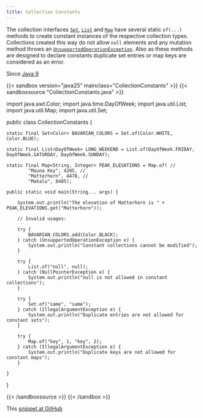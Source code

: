 ```yaml
---
title: Collection Constants
---
```


The collection interfaces [`Set`](https://docs.oracle.com/en/java/javase/25/docs/api/java.base/java/util/Set.html), [`List`](https://docs.oracle.com/en/java/javase/25/docs/api/java.base/java/util/List.html) and [`Map`](https://docs.oracle.com/en/java/javase/25/docs/api/java.base/java/util/Map.html) have several static `of(...)`
methods to create constant instances of the respective collection types.
Collections created this way do not allow `null` elements and any
mutation method throws an [`UnsupportedOperationException`](https://docs.oracle.com/en/java/javase/25/docs/api/java.base/java/lang/UnsupportedOperationException.html).
Also as these methods are designed to declare constants duplicate set entries
or map keys are considered as an error.

Since [Java 9](/jdk/9/)

{{< sandbox version="java25" mainclass="CollectionConstants" >}}
{{< sandboxsource "CollectionConstants.java" >}}

import java.awt.Color;
import java.time.DayOfWeek;
import java.util.List;
import java.util.Map;
import java.util.Set;

public class CollectionConstants {

	static final Set<Color> BAVARIAN_COLORS = Set.of(Color.WHITE, Color.BLUE);

	static final List<DayOfWeek> LONG_WEEKEND = List.of(DayOfWeek.FRIDAY, DayOfWeek.SATURDAY, DayOfWeek.SUNDAY);

	static final Map<String, Integer> PEAK_ELEVATIONS = Map.of( //
			"Mauna Key", 4205, //
			"Matterhorn", 4478, //
			"Makalu", 8485);

	public static void main(String... args) {

		System.out.println("The elevation of Matterhorn is " + PEAK_ELEVATIONS.get("Matterhorn"));

		// Invalid usages:

		try {
			BAVARIAN_COLORS.add(Color.BLACK);
		} catch (UnsupportedOperationException e) {
			System.out.println("Constant collections cannot be modified");
		}

		try {
			List.of("null", null);
		} catch (NullPointerException e) {
			System.out.println("null is not allowed in constant collections");
		}

		try {
			Set.of("same", "same");
		} catch (IllegalArgumentException e) {
			System.out.println("Duplicate entries are not allowed for constant sets");
		}

		try {
			Map.of("key", 1, "key", 2);
		} catch (IllegalArgumentException e) {
			System.out.println("Duplicate keys are not allowed for constant maps");
		}

	}

}

{{< /sandboxsource >}}
{{< /sandbox >}}

This [snippet at GitHub](https://github.com/marchof/io.javaalmanac.snippets/tree/master/src/main/java/io/javaalmanac/snippets/util/CollectionConstants.java)
